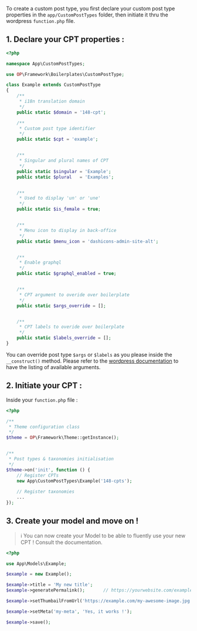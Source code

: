 To create a custom post type, you first declare your custom post type properties in the `app/CustomPostTypes` folder, then initiate it thru the wordpress `function.php` file.  
 
## 1. Declare your CPT properties :

```php
<?php

namespace App\CustomPostTypes;

use OP\Framework\Boilerplates\CustomPostType;

class Example extends CustomPostType
{
    /**
     * i18n translation domain
     */
    public static $domain = '148-cpt';

    /**
     * Custom post type identifier
     */
    public static $cpt = 'example';


    /**
     * Singular and plural names of CPT
     */
    public static $singular = 'Example';
    public static $plural   = 'Examples';


    /**
     * Used to display 'un' or 'une'
     */
    public static $is_female = true;


    /**
     * Menu icon to display in back-office
     */
    public static $menu_icon = 'dashicons-admin-site-alt';


    /**
     * Enable graphql
     */
    public static $graphql_enabled = true;


    /**
     * CPT argument to overide over boilerplate
     */
    public static $args_override = [];


    /**
     * CPT labels to overide over boilerplate
     */
    public static $labels_override = [];
}

```

You can override post type `$args` or `$labels` as you please inside the `__construct()` method. Please refer to the [wordpress documentation](https://developer.wordpress.org/reference/functions/register_post_type/) to have the listing of available arguments. 


## 2. Initiate your CPT : 

Inside your `function.php` file :  

```php
<?php

/**
 * Theme configuration class
 */
$theme = OP\Framework\Theme::getInstance();


/**
 * Post types & taxonomies initialisation
 */
$theme->on('init', function () {
    // Register CPTs
    new App\CustomPostTypes\Example('148-cpts');
 
    // Register taxonomies
    ...
});
```


## 3. Create your model and move on !
> ℹ️ You can now create your Model to be able to fluently use your new CPT ! Consult the documentation.   

```php
<?php

use App\Models\Example;

$example = new Example();

$example->title = 'My new title';
$example->generatePermalink();       // https://yourwebsite.com/examples/my-new-title

$example->setThumbailFromUrl('https://example.com/my-awesome-image.jpg');

$example->setMeta('my-meta', 'Yes, it works !');

$example->save();
```